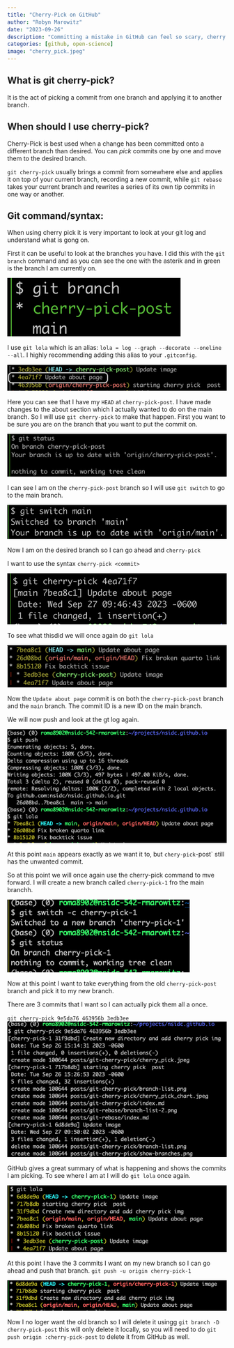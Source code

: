 ```yaml
---
title: "Cherry-Pick on GitHub"
author: "Robyn Marowitz"
date: "2023-09-26"
description: "Committing a mistake in GitHub can feel so scary, cherry picking is a tool to help you fix your history when something like that happens. This post lays out simple and clear instructions on the cherry picking method."
categories: [github, open-science]
image: "cherry_pick.jpeg"
---
```


## What is git cherry-pick?

It is the act of picking a commit from one branch and applying it to another branch.  

## When should I use cherry-pick?

Cherry-Pick is best used when a change has been committed onto a different branch than desired. You can *pick* commits one by one and move them to the desired branch. 

`git cherry-pick` usually brings a commit from somewhere else and applies it on top of your current branch, recording a new commit, while `git rebase` takes your current branch and rewrites a series of its own tip commits in one way or another.

## Git command/syntax:

When using cherry pick it is very important to look at your git log and understand what is gong on.

First it can be useful to look at the branches you have. I did this with the `git branch` command and as you can see the one with the asterik and in green is the branch I am currently on. 

![](show-branches.png)

I use `git lola` which is an alias:  `lola = log --graph --decorate --oneline --all`. I highly recommending adding this alias to your `.gitconfig`. 

![](lola-1.png)


Here you can see that I have my `HEAD` at `cherry-pick-post`. I have made changes to the about section which I actually wanted to do on the main branch. So I will use `git cherry-pick` to make that happen. First you want to be sure you are on the branch that you want to put the commit on.

![](status-on-cpp-branch.png)

I can see I am on the `cherry-pick-post` branch so I will use `git switch` to go to the main branch. 

![](switch-main.png)

Now I am on the desired branch so I can go ahead and `cherry-pick`

I want to use the syntax `cherry-pick <commit>`

![](pick-commit-1.png)

To see what thisdid we will once again do `git lola`

![](lola-after-pick1.png)

Now the `Update about page` commit is on both the `cherry-pick-post` branch and the `main` branch. The commit ID is a new ID on the main branch. 

We will now push and look at the gt log again. 

![](push-and-lola.png)

At this point `main` appears exactly as we want it to, but `chery-pick`-post` still has the unwanted commit. 

So at this point we will once again use the cherry-pick command to mve forward. I will create a new branch called `cherry-pick-1` fro the main branchh.

![](new-branch.png)

Now at this point I want to take everything from the old `cherry-pick-post` branch and pick it to my new branch. 

There are 3 commits that I want so I can actually pick them all a once. 

`git cherry-pick 9e5da76 463956b 3edb3ee`
![](pick-2.png)

GitHub gives a great summary of what is happening and shows the commits I am picking. 
To see where I am at I will do `git lola` once again.

![](lola-2.png)

At this point I have the 3 commits I want on my new branch so I can go ahead and push that branch. `git push -u origin cherry-pick-1`

![](lola-3.png)

Now I no loger want the old branch so I will delete it usingg `git branch -D cherry-pick-post` this will only delete it locally, so you will need to do `git push origin :cherry-pick-post` to delete it from GitHub as well.
